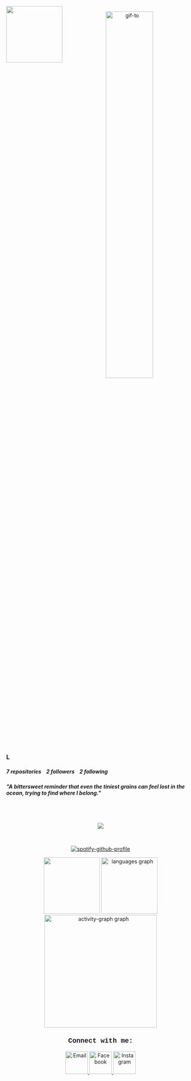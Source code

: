 <img align="left" height="150" src="https://avatars.githubusercontent.com/u/173249371?v=4" />

<p align="center">
  <img src="https://tenor.com/view/shoko-jjk-jujutsu-kaisen-shoko-ieiri-anime-gif-8986298291099043159" alt="gif-to" width="50%">
</p>

<h3 align="left">L</h3>

<h5 align="left"><b>7</b> repositories&nbsp;&nbsp;&nbsp;&nbsp;<b>2</b> followers&nbsp;&nbsp;&nbsp;&nbsp;<b>2</b> following</h5>
<h5 align="left">"A bittersweet reminder that even the tiniest grains can feel lost in the ocean, trying to find where I belong."</h5>

<br clear="both">
<br clear="both">

<p align="center">
  <a href="https://skillicons.dev">
    <img src="https://skillicons.dev/icons?i=python,cs,php,laravel,html,css,tailwind" />
  </a>
</p>

<br clear="both">

<div align="center">

[![spotify-github-profile](https://spotify-github-profile.kittinanx.com/api/view?uid=31mqsba2mprdt52exsmrhgwm4yda&cover_image=true&theme=default&show_offline=false&background_color=121212&interchange=false)](https://spotify-github-profile.kittinanx.com/api/view?uid=31mqsba2mprdt52exsmrhgwm4yda&redirect=true)
</div>

<div align="center">
  <img src="https://streak-stats.demolab.com?user=elgeeee&locale=en&mode=weekly&theme=tokyonight&hide_border=true&border_radius=5&order=3" height="150"/>
  <img src="https://github-readme-stats.vercel.app/api/top-langs?username=elgeeee&locale=en&hide_title=false&layout=compact&card_width=320&langs_count=5&theme=tokyonight&hide_border=true&order=2" height="150" alt="languages graph"  />
  <img src="https://github-readme-activity-graph.vercel.app/graph?username=elgeeee&radius=16&theme=tokyo-night&area=true&order=5&hide_title=false&hide_border=true" height="300" alt="activity-graph graph"  />
</div>

<h3 align="center" style="font-family: 'Courier New', Courier, monospace; font-size: 18px;">Connect with me:</h3>

<p align="center">
  <a href="mailto:lowlayngrace@gmail.com">
    <img src="https://skillicons.dev/icons?i=gmail" alt="Email" width="60"/> 
  </a>
  <a href="https://www.facebook.com/lowlayngrace">
    <img src="https://cdn-icons-png.flaticon.com/256/5968/5968764.png" alt="Facebook" width="60"/> 
  </a>
  <a href="https://www.instagram.com/el.grays/">
    <img src="https://skillicons.dev/icons?i=instagram" alt="Instagram" width="60"/> 
  </a>
</p>
